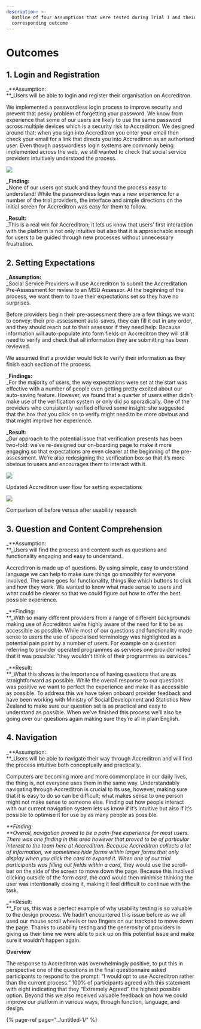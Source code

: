 ```yaml
---
description: >-
  Outline of four assumptions that were tested during Trial 1 and their
  corresponding outcome
---
```


# Outcomes

## 1. Login and Registration

_**Assumption:  
**_Users will be able to login and register their organisation on Accreditron.

We implemented a passwordless login process to improve security and prevent that pesky problem of forgetting your password. We know from experience that some of our users are likely to use the same password across multiple devices which is a security risk to Accreditron. We designed around that: when you sign into Accreditron you enter your email then check your email for a link that directs you into Accreditron as an authorised user. Even though passwordless login systems are commonly being implemented across the web, we still wanted to check that social service providers intuitively understood the process.

![](https://cdn-images-1.medium.com/max/1000/1*9d73XYqDz2Z2w3MnOivJVg.png)

_**Finding:**  
_None of our users got stuck and they found the process easy to understand! While the passwordless login was a new experience for a number of the trial providers, the interface and simple directions on the initial screen for Accreditron was easy for them to follow.

_**Result:**  
_This is a real win for Accreditron; it lets us know that users’ first interaction with the platform is not only intuitive but also that it is approachable enough for users to be guided through new processes without unnecessary frustration.

## 2. Setting Expectations

_**Assumption:**  
_Social Service Providers will use Accreditron to submit the Accreditation Pre-Assessment for review to an MSD Assessor. At the beginning of the process, we want them to have their expectations set so they have no surprises.

Before providers begin their pre-assessment there are a few things we want to convey: their pre-assessment auto-saves, they can fill it out in any order, and they should reach out to their assessor if they need help. Because information will auto-populate into form fields on Accreditron they will still need to verify and check that all information they are submitting has been reviewed.

We assumed that a provider would tick to verify their information as they finish each section of the process.

_**Findings:**  
_For the majority of users, the way expectations were set at the start was effective with a number of people even getting pretty excited about our auto-saving feature. However, we found that a quarter of users either didn’t make use of the verification system or only did so sporadically. One of the providers who consistently verified offered some insight: she suggested that the box that you click on to verify might need to be more obvious and that might improve her experience.

_**Result:**  
_Our approach to the potential issue that verification presents has been two-fold: we’ve re-designed our on-boarding page to make it more engaging so that expectations are even clearer at the beginning of the pre-assessment. We’re also redesigning the verification box so that it’s more obvious to users and encourages them to interact with it.

![](https://cdn-images-1.medium.com/max/800/1*PaepmSVJAD2XAfJhtvc3aQ.gif)

Updated Accreditron user flow for setting expectations

![](https://cdn-images-1.medium.com/max/800/1*-mEMpJAgHay0D0Drd7qDcg.png)

Comparison of before versus after usability research

## 3. Question and Content Comprehension

_**Assumption:  
**_Users will find the process and content such as questions and functionality engaging and easy to understand.

Accreditron is made up of questions. By using simple, easy to understand language we can help to make sure things go smoothly for everyone involved. The same goes for functionality, things like which buttons to click and how they work. We wanted to know what made sense to users and what could be clearer so that we could figure out how to offer the best possible experience.

_**Finding:  
**_With so many different providers from a range of different backgrounds making use of Accreditron we’re highly aware of the need for it to be as accessible as possible. While most of our questions and functionality made sense to users the use of specialised terminology was highlighted as a potential pain point by a number of users. For example on a question referring to provider operated programmes as services one provider noted that it was possible: “they wouldn’t think of their programmes as services.”

_**Result:  
**_What this shows is the importance of having questions that are as straightforward as possible. While the overall response to our questions was positive we want to perfect the experience and make it as accessible as possible. To address this we have taken onboard provider feedback and have been working with Ministry of Social Development and Statistics New Zealand to make sure our question set is as practical and easy to understand as possible. When we’ve finished this process we’ll also be going over our questions again making sure they’re all in plain English.

## 4. Navigation

_**Assumption:  
**_Users will be able to navigate their way through Accreditron and will find the process intuitive both conceptually and practically.

Computers are becoming more and more commonplace in our daily lives, the thing is, not everyone uses them in the same way. Understandably navigating through Accreditron is crucial to its use, however, making sure that it is easy to do so can be difficult; what makes sense to one person might not make sense to someone else. Finding out how people interact with our current navigation system lets us know if it’s intuitive but also if it’s possible to optimise it for use by as many people as possible.

_**Finding:  
**_Overall, navigation proved to be a pain-free experience for most users. There was one finding in this area however that proved to be of particular interest to the team here at Accreditron. Because Accreditron collects a lot of information, we sometimes hide forms within larger forms that only display when you click the _card_ to expand it. When one of our trial participants was filling out fields within a_ card,_ they would use the scroll-bar on the side of the screen to move down the page. Because this involved clicking outside of the form _card_, the _card_ would then minimise thinking the user was intentionally closing it, making it feel difficult to continue with the task.

_**Result:  
**_For us, this was a perfect example of why usability testing is so valuable to the design process. We hadn’t encountered this issue before as we all used our mouse scroll wheels or two fingers on our trackpad to move down the page. Thanks to usability testing and the generosity of providers in giving us their time we were able to pick up on this potential issue and make sure it wouldn’t happen again.

**Overview**

The response to Accreditron was overwhelmingly positive, to put this in perspective one of the questions in the final questionnaire asked participants to respond to the prompt: “I would opt to use Accreditron rather than the current process.” 100% of participants agreed with this statement with eight indicating that they “Extremely Agreed” the highest possible option. Beyond this we also received valuable feedback on how we could improve our platform in various ways, through function, language, and design.



{% page-ref page="../untitled-1/" %}



